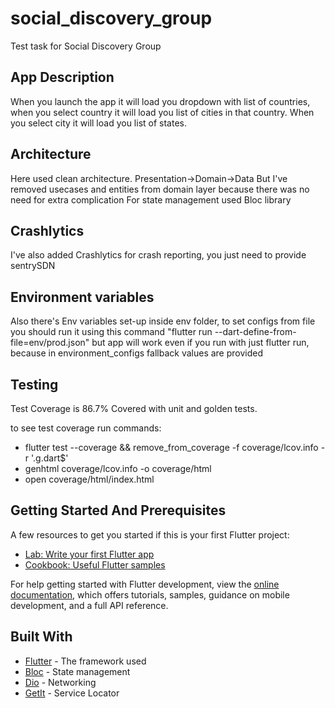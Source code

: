# social_discovery_group

Test task for Social Discovery Group

## App Description

When you launch the app it will load you dropdown with list of countries, when you select country it
will load you list of cities in that country. When you select city it will load you list of states.

## Architecture

Here used clean architecture. Presentation->Domain->Data
But I've removed usecases and entities from domain layer because there was no need for extra
complication
For state management used Bloc library

## Crashlytics

I've also added Crashlytics for crash reporting, you just need to provide sentrySDN

## Environment variables
Also there's Env variables set-up inside env folder, to set configs from file you should run it
using this command "flutter run --dart-define-from-file=env/prod.json"
but app will work even if you run with just flutter run, because in environment_configs fallback values are provided

## Testing

Test Coverage is 86.7%
Covered with unit and golden tests.

to see test coverage run commands:

- flutter test --coverage && remove_from_coverage -f coverage/lcov.info -r '\.g\.dart$'
- genhtml coverage/lcov.info -o coverage/html
- open coverage/html/index.html

## Getting Started And Prerequisites

A few resources to get you started if this is your first Flutter project:

- [Lab: Write your first Flutter app](https://docs.flutter.dev/get-started/codelab)
- [Cookbook: Useful Flutter samples](https://docs.flutter.dev/cookbook)

For help getting started with Flutter development, view the
[online documentation](https://docs.flutter.dev/), which offers tutorials,
samples, guidance on mobile development, and a full API reference.

## Built With

* [Flutter](https://flutter.dev/) - The framework used
* [Bloc](https://bloclibrary.dev/#/) - State management
* [Dio](https://pub.dev/packages/dio) - Networking
* [GetIt](https://pub.dev/packages/get_it) - Service Locator
